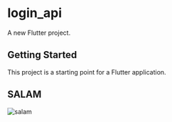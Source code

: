 # login_api

A new Flutter project.

## Getting Started

This project is a starting point for a Flutter application.

## SALAM

![salam](https://github.com/Iqbaal230902/login-api/assets/95160015/a0c3cf97-9559-4d3b-a6be-4b9713b3ebe3)
